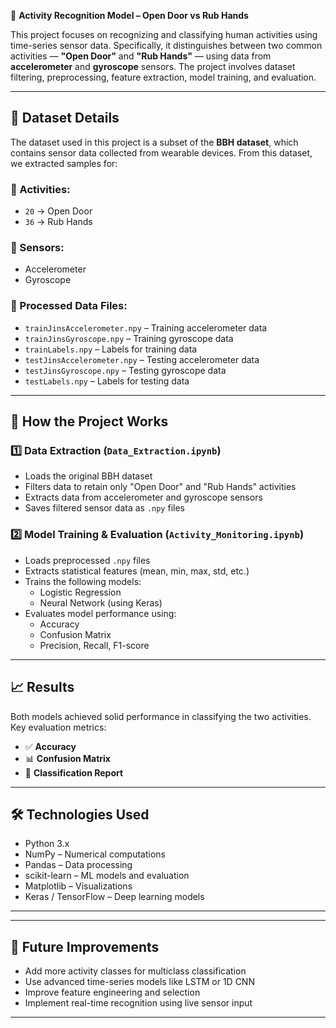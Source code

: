 🧠 **Activity Recognition Model – Open Door vs Rub Hands**

This project focuses on recognizing and classifying human activities using time-series sensor data. Specifically, it distinguishes between two common activities — **"Open Door"** and **"Rub Hands"** — using data from **accelerometer** and **gyroscope** sensors. The project involves dataset filtering, preprocessing, feature extraction, model training, and evaluation.

---

## 📂 Dataset Details

The dataset used in this project is a subset of the **BBH dataset**, which contains sensor data collected from wearable devices. From this dataset, we extracted samples for:

### 🔸 Activities:
- `20` → Open Door  
- `36` → Rub Hands  

### 🔸 Sensors:
- Accelerometer  
- Gyroscope  

### 📄 Processed Data Files:
- `trainJinsAccelerometer.npy` – Training accelerometer data  
- `trainJinsGyroscope.npy` – Training gyroscope data  
- `trainLabels.npy` – Labels for training data  
- `testJinsAccelerometer.npy` – Testing accelerometer data  
- `testJinsGyroscope.npy` – Testing gyroscope data  
- `testLabels.npy` – Labels for testing data  

---

## 🚀 How the Project Works

### 1️⃣ Data Extraction (`Data_Extraction.ipynb`)
- Loads the original BBH dataset  
- Filters data to retain only "Open Door" and "Rub Hands" activities  
- Extracts data from accelerometer and gyroscope sensors  
- Saves filtered sensor data as `.npy` files  

### 2️⃣ Model Training & Evaluation (`Activity_Monitoring.ipynb`)
- Loads preprocessed `.npy` files  
- Extracts statistical features (mean, min, max, std, etc.)  
- Trains the following models:
  - Logistic Regression  
  - Neural Network (using Keras)  
- Evaluates model performance using:
  - Accuracy  
  - Confusion Matrix  
  - Precision, Recall, F1-score  

---

## 📈 Results

Both models achieved solid performance in classifying the two activities.  
Key evaluation metrics:
- ✅ **Accuracy**  
- 📊 **Confusion Matrix**  
- 📃 **Classification Report**  

---

## 🛠️ Technologies Used

- Python 3.x  
- NumPy – Numerical computations  
- Pandas – Data processing  
- scikit-learn – ML models and evaluation  
- Matplotlib – Visualizations  
- Keras / TensorFlow – Deep learning models  

---

---

## 🔮 Future Improvements

- Add more activity classes for multiclass classification  
- Use advanced time-series models like LSTM or 1D CNN  
- Improve feature engineering and selection  
- Implement real-time recognition using live sensor input  

---
